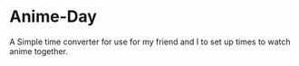 # Anime-Day
A Simple time converter for use for my friend and I to set up times to watch anime together. 
